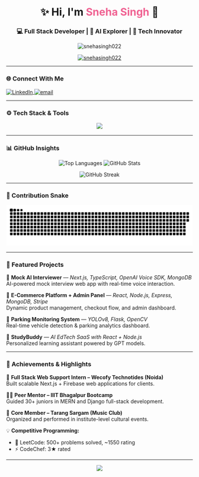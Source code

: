 <h1 align="center">✨ Hi, I'm <span style="color:#f06292">Sneha Singh</span> 👋</h1>

<h3 align="center">💻 Full Stack Developer | 🤖 AI Explorer | 🚀 Tech Innovator</h3>

<p align="center">
  <img src="https://komarev.com/ghpvc/?username=snehasingh022&label=Profile%20Views&color=ff69b4&style=flat-square" alt="snehasingh022" />
</p>

<p align="center">
  <a href="https://github.com/ryo-ma/github-profile-trophy">
    <img src="https://github-profile-trophy.vercel.app/?username=snehasingh022&theme=tokyonight&margin-w=10&margin-h=10&no-frame=true" alt="snehasingh022" />
  </a>
</p>

---

### 🌐 Connect With Me

<p align="left">
  <a href="https://www.linkedin.com/in/sneha-singh-269645287/" target="blank">
    <img align="center" src="https://img.shields.io/badge/LinkedIn-0A66C2?logo=linkedin&logoColor=white" alt="LinkedIn"/>
  </a>
  <a href="mailto:snehasingh842003@gmail.com">
    <img align="center" src="https://img.shields.io/badge/Gmail-D14836?logo=gmail&logoColor=white" alt="email"/>
  </a>
</p>

---

### ⚙️ Tech Stack & Tools

<p align="center">
  <img src="https://skillicons.dev/icons?i=react,nodejs,express,mongodb,django,python,typescript,javascript,html,css,tailwind,bootstrap,mysql,postgres,git,github,heroku,tensorflow,pytorch&perline=9" />
</p>

---

### 📊 GitHub Insights

<p align="center">
  <img src="https://github-readme-stats.vercel.app/api/top-langs?username=snehasingh022&show_icons=true&locale=en&layout=compact&theme=radical" height="150" alt="Top Languages" />
  <img src="https://github-readme-stats.vercel.app/api?username=snehasingh022&show_icons=true&locale=en&theme=radical" height="150" alt="GitHub Stats" />
</p>

<p align="center">
  <img src="https://github-readme-streak-stats.herokuapp.com/?user=snehasingh022&theme=radical" height="150" alt="GitHub Streak"/>
</p>

---

### 🐍 Contribution Snake

<p align="center">
<picture>
  <source media="(prefers-color-scheme: dark)" srcset="https://raw.githubusercontent.com/snehasingh022/snehasingh022/output/github-snake-dark.svg">
  <source media="(prefers-color-scheme: light)" srcset="https://raw.githubusercontent.com/snehasingh022/snehasingh022/output/github-snake.svg">
  <img alt="snake animation" src="https://raw.githubusercontent.com/snehasingh022/snehasingh022/output/github-snake.svg">
</picture>
</p>

---

### 🚀 Featured Projects

🔹 **Mock AI Interviewer** — *Next.js, TypeScript, OpenAI Voice SDK, MongoDB*  
AI-powered mock interview web app with real-time voice interaction.

🔹 **E-Commerce Platform + Admin Panel** — *React, Node.js, Express, MongoDB, Stripe*  
Dynamic product management, checkout flow, and admin dashboard.

🔹 **Parking Monitoring System** — *YOLOv8, Flask, OpenCV*  
Real-time vehicle detection & parking analytics dashboard.

🔹 **StudyBuddy** — *AI EdTech SaaS with React + Node.js*  
Personalized learning assistant powered by GPT models.

---

### 🏅 Achievements & Highlights

🏢 **Full Stack Web Support Intern – Wecofy Technotides (Noida)**  
Built scalable Next.js + Firebase web applications for clients.  

👩‍🏫 **Peer Mentor – IIIT Bhagalpur Bootcamp**  
Guided 30+ juniors in MERN and Django full-stack development.  

🎵 **Core Member – Tarang Sargam (Music Club)**  
Organized and performed in institute-level cultural events.  

💡 **Competitive Programming:**  
- 🧩 LeetCode: 500+ problems solved, ~1550 rating  
- ⚡ CodeChef: 3★ rated  

---

<p align="center">
  <img src="https://readme-typing-svg.herokuapp.com/?lines=Always+learning+and+building+cool+stuff!;Exploring+AI+%26+Web+Development!;Turning+ideas+into+reality+💡&center=true&width=500&color=ff69b4">
</p>
